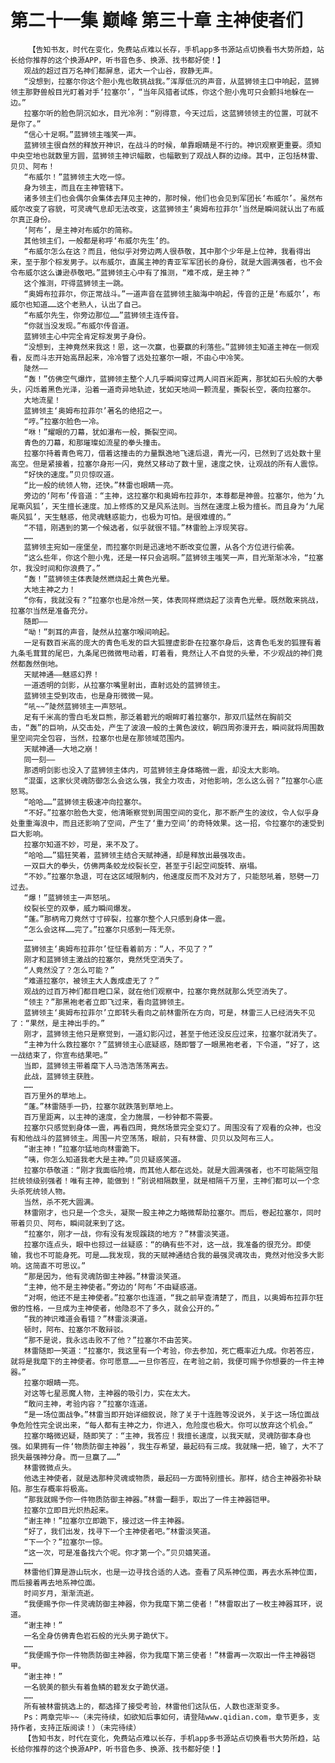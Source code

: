 # 第二十一集 巅峰 第三十章 主神使者们
        【告知书友，时代在变化，免费站点难以长存，手机app多书源站点切换看书大势所趋，站长给你推荐的这个换源APP，听书音色多、换源、找书都好使！】
       观战的超过百万名神们都屏息，诺大一个山谷，寂静无声。
       “没想到，拉塞尔你这个胆小鬼也敢挑战我。”浑厚低沉的声音，从蓝狮领主口中响起，蓝狮领主那野兽般目光盯着对手‘拉塞尔’，“当年风猎者试炼，你这个胆小鬼可只会颤抖地躲在一边。”
       拉塞尔听的脸色阴沉如水，目光冷冽：“别得意，今天过后，这蓝狮领领主的位置，可就不是你了。”
       “信心十足啊。”蓝狮领主嗤笑一声。
       蓝狮领主很自然的释放开神识，在战斗的时候，单靠眼睛是不行的。神识观察更重要。须知中央空地也就数里方圆，蓝狮领主神识幅散，也幅散到了观战人群的边缘。其中，正包括林雷、贝贝、阿布！
       “布威尔！”蓝狮领主大吃一惊。
       身为领主，而且在主神管辖下。
       诸多领主们也会偶尔会集体去拜见主神的，那时候，他们也会见到军团长‘布威尔’。虽然布威尔改变了容貌，可灵魂气息却无法改变，这蓝狮领主‘奥姆布拉菲尔’当然是瞬间就认出了布威尔真正身份。
       ‘阿布’，是主神对布威尔的简称。
       其他领主们，一般都是称呼‘布威尔先生’的。
       “布威尔怎么在这？而且，他似乎对旁边两人很恭敬，其中那个少年是上位神，我看得出来，至于那个棕发男子。以布威尔，直属主神的青亚军军团长的身份，就是大圆满强者，也不会令布威尔这么谦逊恭敬吧。”蓝狮领主心中有了推测，“难不成，是主神？”
       这个推测，吓得蓝狮领主一跳。
       “奥姆布拉菲尔，你正常战斗。”一道声音在蓝狮领主脑海中响起，传音的正是‘布威尔’，布威尔也知道……这个老熟人，认出了自己。
       “布威尔先生，你旁边那位……”蓝狮领主连传音。
       “你就当没发现。”布威尔传音道。
       蓝狮领主心中完全肯定棕发男子身份。
       “没想到，主神竟然来我这！恩，这一次赢，也要赢的利落些。”蓝狮领主知道主神在一侧观看，反而斗志开始高昂起来，冷冷瞥了远处拉塞尔一眼，不由心中冷笑。
       陡然——
       “轰！”仿佛空气爆炸，蓝狮领主整个人几乎瞬间穿过两人间百米距离，那犹如石头般的大拳头，闪烁着黑色光泽，沿着一道奇异地轨迹，犹如天地间一颗流星，撕裂长空，袭向拉塞尔。
       大地流星！
       蓝狮领主‘奥姆布拉菲尔’著名的绝招之一。
       “哼。”拉塞尔脸色一冷。
       “咻！”耀眼的刀幕，犹如瀑布一般，撕裂空间。
       青色的刀幕，和那璀璨如流星的拳头撞击。
       拉塞尔持着青色弯刀，借着这撞击的力量飘逸地飞速后退，青光一闪，已然到了远处数十里高空。但是紧接着，拉塞尔身形一闪，竟然又移动了数十里，速度之快，让观战的所有人震惊。
       “好快的速度。”贝贝惊叹道。
       “比一般的统领人物，还快。”林雷也眼睛一亮。
       旁边的‘阿布’传音道：“主神，这拉塞尔和奥姆布拉菲尔，本尊都是神兽。拉塞尔，他为‘九尾嘶风狐’，天生擅长速度。加上修炼的又是风系法则。当然在速度上极为擅长。而且身为‘九尾嘶风狐’，天生魅惑，他灵魂魅惑能力，也极为可怕。是很难缠的。”
       “不错，刚遇到的第一个候选者，似乎就很不错。”林雷脸上浮现笑容。
       ……
       蓝狮领主宛如一座堡垒，而拉塞尔则是迅速地不断改变位置，从各个方位进行偷袭。
       “这么些年，你这个胆小鬼，还是一样只会逃啊。”蓝狮领主嗤笑一声，目光渐渐冰冷，“拉塞尔，我没时间和你浪费了。”
       “轰！”蓝狮领主体表陡然燃烧起土黄色光晕。
       大地主神之力！
       “你有，我就没有？”拉塞尔也是冷然一笑，体表同样燃烧起了淡青色光晕。既然敢来挑战，拉塞尔当然是准备充分。
       随即——
       “呦！”刺耳的声音，陡然从拉塞尔喉间响起。
       一足有数百米高的庞大的青色毛发的巨大狐狸虚影卧在拉塞尔身后，这青色毛发的狐狸有着九条毛茸茸的尾巴，九条尾巴微微甩动着，盯着看，竟然让人不自觉的头晕，不少观战的神们竟然都轰然倒地。
       天赋神通——魅惑幻界！
       一道透明的剑影，从拉塞尔嘴里射出，直射远处的蓝狮领主。
       蓝狮领主受到攻击，也是身形微微一晃。
       “吼~~”陡然蓝狮领主一声怒吼。
       足有千米高的雪白毛发巨熊，那泛着碧光的眼眸盯着拉塞尔，那双爪猛然在胸前交击，“轰”的巨响，从交击处，产生了波浪一般的土黄色波纹，朝四周弥漫开去，瞬间就将周围数里空间完全包容，当然，拉塞尔也是在那领域范围内。
       天赋神通——大地之崩！
       同一刻——
       那透明剑影也没入了蓝狮领主体内，可蓝狮领主身体略微一震，却没太大影响。
       “混蛋，这家伙灵魂防御怎么会这么强，我全力攻击，对他影响，怎么这么弱？”拉塞尔心底怒骂。
       “哈哈……”蓝狮领主极速冲向拉塞尔。
       “不好。”拉塞尔脸色大变，他清晰察觉到周围空间的变化，那不断产生的波纹，令人似乎身处重重海浪中，而且还影响了空间，产生了‘重力空间’的奇特效果。这一招，令拉塞尔的速受到巨大影响。
       拉塞尔知道不妙，可是，来不及了。
       “哈哈……”猖狂笑着，蓝狮领主结合天赋神通，却是释放出最强攻击。
       一双巨大的拳头，仿佛两条蛟龙绞裂长空，甚至于引起空间旋转、崩塌。
       “不妙。”拉塞尔急退，可在这区域限制内，他速度反而不及对方了，只能怒吼着，怒劈一刀过去。
       “爆！”蓝狮领主一声怒吼。
       绞裂长空的双拳，威力瞬间爆发。
       “蓬。”那柄弯刀竟然寸寸碎裂，拉塞尔整个人只感到身体一震。
       “怎么会这样……完了。”拉塞尔只感到一阵无奈。
       ……
       蓝狮领主‘奥姆布拉菲尔’怔怔看着前方：“人，不见了？”
       刚才和蓝狮领主激战的拉塞尔，竟然凭空消失了。
       “人竟然没了？怎么可能？”
       “难道拉塞尔，被领主大人轰成虚无了？”
       观战的过百万神们都目瞪口呆，就在他们观察中，拉塞尔竟然就那么凭空消失了。
       “领主？”那黑袍老者立即飞过来，看向蓝狮领主。
       蓝狮领主‘奥姆布拉菲尔’立即转头看向之前林雷所在方向，可是，林雷三人已经消失不见了：“果然，是主神出手的。”
       刚才，蓝狮领主他只是察觉到，一道幻影闪过，甚至于他还没反应过来，拉塞尔就消失了。
       “主神为什么救拉塞尔？”蓝狮领主心底疑惑，随即瞥了一眼黑袍老者，下令道，“好了，这一战结束了，你宣布结果吧。”
       当即，蓝狮领主带着麾下人马浩浩荡荡离去。
       此战，蓝狮领主获胜。
       ……
       百万里外的草地上。
       “蓬。”林雷随手一扔，拉塞尔就跌落到草地上。
       百万里距离，以主神的速度，全力施展，一秒钟都不需要。
       拉塞尔只感觉到身体一震，再看四周，竟然场景完全变幻了。周围没有了观看的众神，也没有和他战斗的蓝狮领主。周围一片空荡荡，眼前，只有林雷、贝贝以及阿布三人。
       “谢主神！”拉塞尔猛地向林雷跪下。
       “咦，你怎么知道我老大是主神。”贝贝疑惑笑道。
       拉塞尔恭敬道：“刚才我面临险境，而其他人都在远处。就是大圆满强者，也不可能隔空阻拦统领级别强者！唯有主神，能做到！”别说相隔数里，就是相隔千万里，主神们都可以一个念头杀死统领人物。
       当然，杀不死大圆满。
       林雷刚才，也只是一个念头，凝聚一股主神之力略微帮助拉塞尔。而后，卷起拉塞尔，同时带着贝贝、阿布，瞬间就来到了这。
       “拉塞尔，刚才一战，你有没有发现蹊跷的地方？”林雷淡笑道。
       拉塞尔连点头，眼中也掠过一丝疑惑：“的确有些不对，这一战，我准备的很充分。即使输，我也不可能身死。可是……我发现，我的天赋神通结合我的最强灵魂攻击，竟然对他没多大影响。这简直不可思议。”
       “那是因为，他有灵魂防御主神器。”林雷淡笑道。
       “主神，他不是主神使者。”旁边的‘阿布’不由疑惑道。
       “对啊，他还不是主神使者。”拉塞尔也连道，“我之前早查清楚了，而且，以奥姆布拉菲尔狂傲的性格，一旦成为主神使者，他隐忍不了多久，就会公开的。”
       “我的神识难道会看错？”林雷淡漠道。
       顿时，阿布、拉塞尔不敢辩驳。
       “那不是说，我永远击败不了他？”拉塞尔不由苦笑。
       林雷随即一笑道：“拉塞尔，我这里有一个考验，你去参加，死亡概率近九成。你若答应，就将是我麾下的主神使者。你可愿意……一旦你答应，在考验之前，我便可赐予你想要的一件主神器。”
       拉塞尔眼睛一亮。
       对这等七星恶魔人物，主神器的吸引力，实在太大。
       “敢问主神，考验内容？”拉塞尔连道。
       “是一场位面战争。”林雷当即开始详细叙说，除了关于十连胜等没说外，关于这一场位面战争危险性完全说出来，“每人都有主神之力，你进入，危险度也极大。你可以放弃这个机会。”
       拉塞尔略微迟疑，随即笑了：“主神，我答应！我擅长速度，以我天赋，灵魂防御本身也强。如果拥有一件‘物质防御主神器’，我生存希望，最起码有三成。我就赌一把，输了，大不了损失最强神分身。而一旦赢了……”
       林雷微微点头。
       他选主神使者，就是选那种灵魂或物质，最起码一方面特别擅长。那样，结合主神器弥补缺陷。那生存概率将极高。
       “那我就赐予你一件物质防御主神器。”林雷一翻手，取出了一件主神器铠甲。
       拉塞尔立即目光炽热起来。
       “谢主神！”拉塞尔立即跪下，接过这一件主神器。
       “好了，我们出发，找寻下一个主神使者吧。”林雷淡笑道。
       “下一个？”拉塞尔一惊。
       “这一次，可是准备找六个呢。你才第一个。”贝贝嬉笑道。
       ……
       林雷他们算是游山玩水，也是一边寻找合适的人选。查看了风系神位面，再去水系神位面，而后接着再去地系神位面。
       时间岁月，渐渐流逝。
       “我便赐予你一件灵魂防御主神器，你为我麾下第二使者！”林雷取出了一枚主神器耳环，说道。
       “谢主神！”
       一名全身仿佛青色岩石般的光头男子跪伏下。
       ……
       “我便赐予你一件物质防御主神器，你为我麾下第三使者！”林雷再一次取出一件主神器铠甲。
       “谢主神！”
       一名貌美的额头有着鱼鳞的碧发女子跪伏道。
       ……
       所有被林雷挑选上的，都选择了接受考验，林雷他们这队伍，人数也逐渐变多。
       Ps：两章完毕~~（未完待续，如欲知后事如何，请登陆www.qidian.com，章节更多，支持作者，支持正版阅读！）（未完待续）
       【告知书友，时代在变化，免费站点难以长存，手机app多书源站点切换看书大势所趋，站长给你推荐的这个换源APP，听书音色多、换源、找书都好使！】